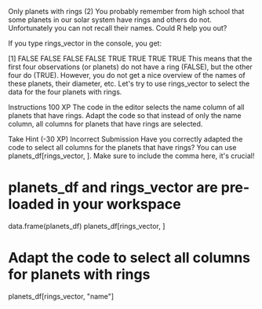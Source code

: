 Only planets with rings (2)
You probably remember from high school that some planets in our solar system have rings and others do not. Unfortunately you can not recall their names. Could R help you out?

If you type rings_vector in the console, you get:

[1] FALSE FALSE FALSE FALSE  TRUE  TRUE  TRUE  TRUE
This means that the first four observations (or planets) do not have a ring (FALSE), but the other four do (TRUE). However, you do not get a nice overview of the names of these planets, their diameter, etc. Let's try to use rings_vector to select the data for the four planets with rings.

Instructions
100 XP
The code in the editor selects the name column of all planets that have rings. Adapt the code so that instead of only the name column, all columns for planets that have rings are selected.



Take Hint (-30 XP)
Incorrect Submission
Have you correctly adapted the code to select all columns for the planets that have rings? You can use planets_df[rings_vector, ]. Make sure to include the comma here, it's crucial!


# planets_df and rings_vector are pre-loaded in your workspace
data.frame(planets_df)
planets_df[rings_vector, ]
# Adapt the code to select all columns for planets with rings
planets_df[rings_vector, "name"]
